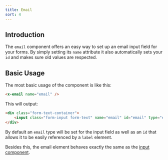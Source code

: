 ```yaml
---
title: Email
sort: 4
---
```


## Introduction

The `email` component offers an easy way to set up an email input field for your
forms. By simply setting its `name` attribute it also automatically sets your `id`
and makes sure old values are respected.

## Basic Usage

The most basic usage of the component is like this:

```html
<x-email name="email" />
```

This will output:

```html
<div class="form-text-container">
    <input class="form-input form-text" name="email" id="email" type="email" />
</div>
```

By default an `email` type will be set for the input field as well as an `id` that allows it to be
easily referenced by a `label` element.

Besides this, the email element behaves exactly the same as the [input component](/docs/laravel-form-components/v3/components/input).
